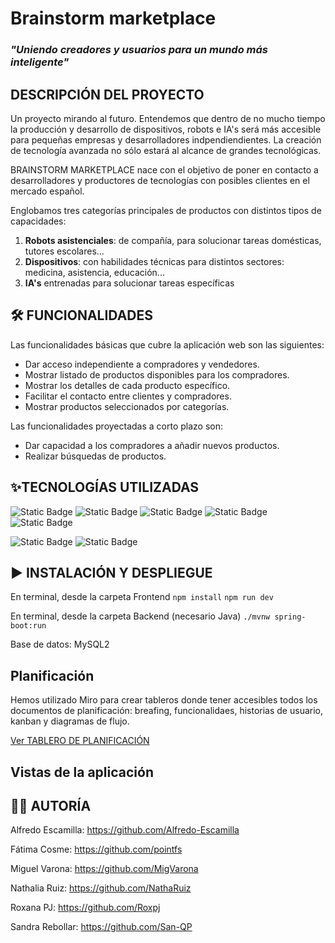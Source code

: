 # Brainstorm marketplace
### *"Uniendo creadores y usuarios para un mundo más inteligente"*

##  DESCRIPCIÓN DEL PROYECTO
Un proyecto mirando al futuro. Entendemos que dentro de no mucho tiempo la producción y desarrollo de dispositivos, robots e IA's será más accesible para pequeñas empresas y desarrolladores indpendiendientes. La creación de tecnología avanzada no sólo estará al alcance de grandes tecnológicas.

BRAINSTORM MARKETPLACE nace con el objetivo de poner en contacto a desarrolladores y productores de tecnologías con posibles clientes en el mercado español.

Englobamos tres categorías principales de productos con distintos tipos de capacidades:
1. **Robots asistenciales**: de compañía, para solucionar tareas domésticas, tutores escolares...
2. **Dispositivos**: con habilidades técnicas para distintos sectores: medicina, asistencia, educación...
3. **IA's** entrenadas para solucionar tareas específicas

## 🛠️ FUNCIONALIDADES
Las funcionalidades básicas que cubre la aplicación web son las siguientes:
- Dar acceso independiente a compradores y vendedores.
- Mostrar listado de productos disponibles para los compradores.
- Mostrar los detalles de cada producto específico.
- Facilitar el contacto entre clientes y compradores.
- Mostrar productos seleccionados por categorías.

Las funcionalidades proyectadas a corto plazo son:
- Dar capacidad a los compradores a añadir nuevos productos.
- Realizar búsquedas de productos.

## ✨TECNOLOGÍAS UTILIZADAS
![Static Badge](https://img.shields.io/badge/Next.js-v%2014.1.0%20-blue?logo=Next.js)
![Static Badge](https://img.shields.io/badge/React-v%2018%20-blue?logo=React)
![Static Badge](https://img.shields.io/badge/SpringWeb-Backend-blue)
![Static Badge](https://img.shields.io/badge/Spring%20Boot%20Dev%20Tools-Backend-blue)
![Static Badge](https://img.shields.io/badge/mySQL2-3.9.1-blue?logo=mysql)

![Static Badge](https://img.shields.io/badge/Tailwind-Library-red?logo=tailwind)
![Static Badge](https://img.shields.io/badge/DaisyUI-Library-red?logo=daisyUI)


## ▶️ INSTALACIÓN Y DESPLIEGUE
En terminal, desde la carpeta Frontend
`npm install`
 `npm run dev`

En terminal, desde la carpeta Backend (necesario Java)
 `./mvnw spring-boot:run`
 
Base de datos: MySQL2

## Planificación
Hemos utilizado Miro para crear tableros donde tener accesibles todos los documentos de planificación: breafing, funcionalidaes, historias de usuario, kanban y diagramas de flujo.

[Ver TABLERO DE PLANIFICACIÓN ](https://miro.com/welcomeonboard/SHdNZGlrNkRKdm1VYUNVb3h3ck1McU1WVGtROVRzSnBGWjFLb3p3V1VNZEI1bVQzNDFFaWh5dGJXdEZ0YTg1WHwzNDU4NzY0NTc2MTQyMjg3MjE5fDI=?share_link_id=889613939649)

## Vistas de la aplicación


## 👨‍💻 AUTORÍA

Alfredo Escamilla: https://github.com/Alfredo-Escamilla

Fátima Cosme: https://github.com/pointfs

Miguel Varona: https://github.com/MigVarona

Nathalia Ruiz: https://github.com/NathaRuiz

Roxana PJ: https://github.com/Roxpj

Sandra Rebollar: https://github.com/San-QP



